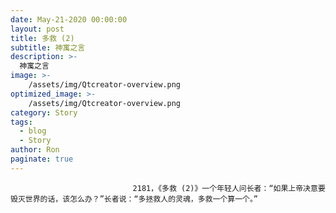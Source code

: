```yaml
---
date: May-21-2020 00:00:00
layout: post
title: 多救 (2)
subtitle: 神寓之言
description: >-
  神寓之言
image: >-
    /assets/img/Qtcreator-overview.png
optimized_image: >-
    /assets/img/Qtcreator-overview.png
category: Story
tags:
  - blog
  - Story
author: Ron
paginate: true
---
```


							　　2181，《多救 (2)》一个年轻人问长者：“如果上帝决意要毁灭世界的话，该怎么办？”长者说：“多拯救人的灵魂，多救一个算一个。”
							
							
						